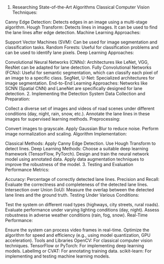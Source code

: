 1. Researching State-of-the-Art Algorithms
Classical Computer Vision Techniques:

Canny Edge Detection: Detects edges in an image using a multi-stage algorithm.
Hough Transform: Detects lines in images. It can be used to find the lane lines after edge detection.
Machine Learning Approaches:

Support Vector Machines (SVM): Can be used for image segmentation and classification tasks.
Random Forests: Useful for classification problems and can be used to identify lane pixels.
Deep Learning Approaches:

Convolutional Neural Networks (CNNs): Architectures like LeNet, VGG, ResNet can be adapted for lane detection.
Fully Convolutional Networks (FCNs): Useful for semantic segmentation, which can classify each pixel of an image to a specific class.
SegNet, U-Net: Specialized architectures for image segmentation.
End-to-End Learning Approaches: Networks like SCNN (Spatial CNN) and LaneNet are specifically designed for lane detection.
2. Implementing the Detection System
Data Collection and Preparation:

Collect a diverse set of images and videos of road scenes under different conditions (day, night, rain, snow, etc.).
Annotate the lane lines in these images for supervised learning methods.
Preprocessing:

Convert images to grayscale.
Apply Gaussian Blur to reduce noise.
Perform image normalization and scaling.
Algorithm Implementation:

Classical Methods:
Apply Canny Edge Detection.
Use Hough Transform to detect lines.
Deep Learning Methods:
Choose a suitable deep learning framework (TensorFlow, PyTorch).
Design and train the neural network model using annotated data.
Apply data augmentation techniques to improve the robustness of the model.
3. Testing and Evaluation
Performance Metrics:

Accuracy: Percentage of correctly detected lane lines.
Precision and Recall: Evaluate the correctness and completeness of the detected lane lines.
Intersection over Union (IoU): Measure the overlap between the detected lane lines and the ground truth.
Testing Under Various Conditions:

Test the system on different road types (highways, city streets, rural roads).
Evaluate performance under varying lighting conditions (day, night).
Assess robustness in adverse weather conditions (rain, fog, snow).
Real-Time Performance:

Ensure the system can process video frames in real-time.
Optimize the algorithm for speed and efficiency (e.g., using model quantization, GPU acceleration).
Tools and Libraries
OpenCV: For classical computer vision techniques.
TensorFlow or PyTorch: For implementing deep learning models.
LabelImg or CVAT: For annotating training data.
scikit-learn: For implementing and testing machine learning models.
